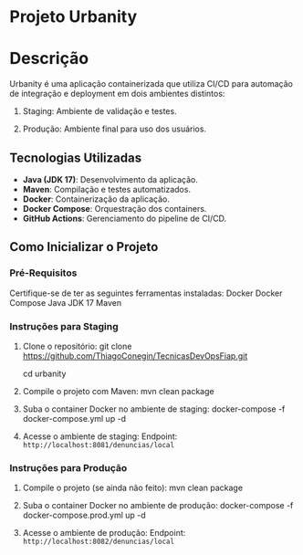 # Projeto Urbanity

# Descrição
Urbanity é uma aplicação containerizada que utiliza CI/CD para automação de integração e deployment em dois ambientes distintos:

1. Staging: Ambiente de validação e testes.

2. Produção: Ambiente final para uso dos usuários.


## Tecnologias Utilizadas
- **Java (JDK 17)**: Desenvolvimento da aplicação.
- **Maven**: Compilação e testes automatizados.
- **Docker**: Containerização da aplicação.
- **Docker Compose**: Orquestração dos containers.
- **GitHub Actions**: Gerenciamento do pipeline de CI/CD.


## Como Inicializar o Projeto

### **Pré-Requisitos**
Certifique-se de ter as seguintes ferramentas instaladas:
    Docker
    Docker Compose
    Java JDK 17
    Maven


### **Instruções para Staging**
1. Clone o repositório:
   git clone https://github.com/ThiagoConegin/TecnicasDevOpsFiap.git
   
   cd urbanity

2. Compile o projeto com Maven:
   mvn clean package

3. Suba o container Docker no ambiente de staging:
   docker-compose -f docker-compose.yml up -d

4. Acesse o ambiente de staging:
   Endpoint: `http://localhost:8081/denuncias/local`

### **Instruções para Produção**
1. Compile o projeto (se ainda não feito):
   mvn clean package

2. Suba o container Docker no ambiente de produção:
   docker-compose -f docker-compose.prod.yml up -d

3. Acesse o ambiente de produção:
   Endpoint: `http://localhost:8082/denuncias/local`